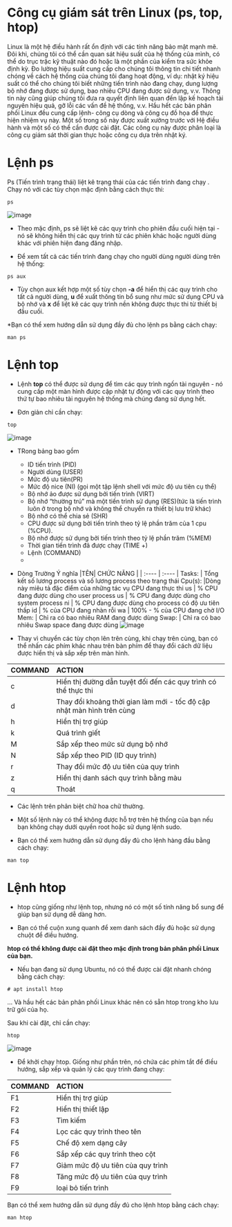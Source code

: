 # Công cụ giám sát trên Linux (ps, top, htop)

Linux là một hệ điều hành rất ổn định với các tính năng bảo mật mạnh mẽ. Đôi khi, chúng tôi có thể cần quan sát hiệu suất của hệ thống của mình, có thể do trục trặc kỹ thuật nào đó hoặc là một phần của kiểm tra sức khỏe định kỳ. Đo lường hiệu suất cung cấp cho chúng tôi thông tin chi tiết nhanh chóng về cách hệ thống của chúng tôi đang hoạt động, ví dụ: nhật ký hiệu suất có thể cho chúng tôi biết những tiến trình nào đang chạy, dung lượng bộ nhớ đang được sử dụng, bao nhiêu CPU đang được sử dụng, v.v. Thông tin này cũng giúp chúng tôi đưa ra quyết định liên quan đến lập kế hoạch tài nguyên hiệu quả, gỡ lỗi các vấn đề hệ thống, v.v. Hầu hết các bản phân phối Linux đều cung cấp lệnh- công cụ dòng và công cụ đồ họa để thực hiện nhiệm vụ này. Một số trong số này được xuất xưởng trước với Hệ điều hành và một số có thể cần được cài đặt. Các công cụ này được phân loại là công cụ giám sát thời gian thực hoặc công cụ dựa trên nhật ký. 
# Lệnh ps

Ps (Tiến trình trạng thái) liệt kê trạng thái của các tiến trình đang chạy . Chạy nó với các tùy chọn mặc định bằng cách thực thi:
```
ps
```
![image](https://user-images.githubusercontent.com/91528234/197142804-e64031ed-7df3-4e32-98a9-65a6bdf407bc.png)



* Theo mặc định, ps sẽ liệt kê các quy trình cho phiên đầu cuối hiện tại - nó sẽ không hiển thị các quy trình từ các phiên khác hoặc người dùng khác với phiên hiện đang đăng nhập.

* Để xem tất cả các tiến trình đang chạy cho người dùng người dùng trên hệ thống:
```
ps aux
```

* Tùy chọn aux kết hợp một số tùy chọn **-a** để hiển thị các quy trình cho tất cả người dùng, **u** để xuất thông tin bổ sung như mức sử dụng CPU và bộ nhớ và **x** để liệt kê các quy trình nền không được thực thi từ thiết bị đầu cuối.

*Bạn có thể xem hướng dẫn sử dụng đầy đủ cho lệnh ps bằng cách chạy:
```
man ps
```
# Lệnh top

* Lệnh **top** có thể được sử dụng để tìm các quy trình ngốn tài nguyên - nó cung cấp một màn hình được cập nhật tự động với các quy trình theo thứ tự bao nhiêu tài nguyên hệ thống mà chúng đang sử dụng hết.

* Đơn giản chỉ cần chạy:
```
top
```
![image](https://user-images.githubusercontent.com/91528234/197145354-554f4959-6c44-4486-a9e7-b56aa3aeef62.png)

* TRong bảng bao gồm
  * ID tiến trình (PID)
  * Người dùng (USER)
  * Mức độ ưu tiên(PR)
  * Mức độ nice (NI) (gọi một tập lệnh shell với mức độ ưu tiên cụ thể)
  * Bộ nhớ ảo được sử dụng bởi tiến trình (VIRT)
  * Bộ nhớ “thường trú” mà một tiến trình sử dụng (RES)(tức là tiến trình luôn ở trong bộ nhớ và không thể chuyển ra thiết bị lưu trữ khác)
  * Bộ nhớ có thể chia sẻ (SHR)
  * CPU được sử dụng bởi tiến trình theo tỷ lệ phần trăm của 1 cpu (%CPU).
  * Bộ nhớ được sử dụng bởi tiến trình theo tỷ lệ phần trăm (%MEM)
  * Thời gian tiến trình đã được chạy (TIME +)
  * Lệnh (COMMAND)
  * 
* Dòng	Trường	Ý nghĩa
|TÊN| CHỨC NĂNG	 |
| :---- | :---- |
Tasks:	| Tổng kết số lương process và số lương process theo trạng thái
Cpu(s):	|Dòng này miêu tả đặc điểm của những tác vụ CPU đang thực thi
 us	| % CPU đang được dùng cho user process
us	| % CPU đang được dùng cho system process
 ni	| % CPU đang được dùng cho process có độ ưu tiên thấp
id	| % của CPU đang nhàn rỗi
 wa	| 100% - % của CPU đang chờ I/O
Mem:	| Chỉ ra có bao nhiêu RAM đang được dùng
Swap:	| Chỉ ra có bao nhiêu Swap space đang được dùng
![image](https://user-images.githubusercontent.com/91528234/197159433-0e4c332a-6ddb-4ba2-aa2f-77c7264e30ca.png)


* Thay vì chuyển các tùy chọn lên trên cùng, khi chạy trên cùng, bạn có thể nhấn các phím khác nhau trên bàn phím để thay đổi cách dữ liệu được hiển thị và sắp xếp trên màn hình.

|COMMAND| 	ACTION |
| :---- | :---- |
c | Hiển thị đường dẫn tuyệt đối đến các quy trình có thể thực thi
d | Thay đổi khoảng thời gian làm mới - tốc độ cập nhật màn hình trên cùng
h | Hiển thị trợ giúp
k | Quá trình giết
M | Sắp xếp theo mức sử dụng bộ nhớ
N | Sắp xếp theo PID (ID quy trình)
r | Thay đổi mức độ ưu tiên của quy trình
z | Hiển thị danh sách quy trình bằng màu
q | Thoát

* Các lệnh trên phân biệt chữ hoa chữ thường.

* Một số lệnh này có thể không được hỗ trợ trên hệ thống của bạn nếu bạn không chạy dưới quyền root hoặc sử dụng lệnh sudo.

* Bạn có thể xem hướng dẫn sử dụng đầy đủ cho lệnh hàng đầu bằng cách chạy:

```
man top
```

# Lệnh htop

* htop cũng giống như lệnh top, nhưng nó có một số tính năng bổ sung để giúp bạn sử dụng dễ dàng hơn.

* Bạn có thể cuộn xung quanh để xem danh sách đầy đủ hoặc sử dụng chuột để điều hướng.

**htop có thể không được cài đặt theo mặc định trong bản phân phối Linux của bạn.**

* Nếu bạn đang sử dụng Ubuntu, nó có thể được cài đặt nhanh chóng bằng cách chạy:
```
# apt install htop
```
… Và hầu hết các bản phân phối Linux khác nên có sẵn htop trong kho lưu trữ gói của họ.

Sau khi cài đặt, chỉ cần chạy:
```
htop
```
![image](https://user-images.githubusercontent.com/91528234/197145460-b71f59b1-4adb-4938-8b96-03d153375ae9.png)

 
* Để khởi chạy htop. Giống như phần trên, nó chứa các phím tắt để điều hướng, sắp xếp và quản lý các quy trình đang chạy:

|COMMAND| 	ACTION |
| :---- | :---- |
F1 | Hiển thị trợ giúp
F2 | Hiển thị thiết lập
F3 | Tìm kiếm
F4 | Lọc các quy trình theo tên
F5 | Chế độ xem dạng cây
F6 | Sắp xếp các quy trình theo cột
F7 | Giảm mức độ ưu tiên của quy trình
F8 | Tăng mức độ ưu tiên của quy trình
F9 | loại bỏ tiến trình 

Bạn có thể xem hướng dẫn sử dụng đầy đủ cho lệnh htop bằng cách chạy:

```
man htop
```
